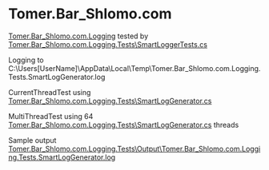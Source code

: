 # Tomer.Bar_Shlomo.com
[Tomer.Bar_Shlomo.com.Logging](https://github.com/VRDate/Tomer.Bar_Shlomo.com/blob/master/Tomer.Bar_Shlomo.com.Logging)
tested by [Tomer.Bar_Shlomo.com.Logging.Tests\SmartLoggerTests.cs](https://github.com/VRDate/Tomer.Bar_Shlomo.com/blob/master/Tomer.Bar_Shlomo.com.Logging.Tests/SmartLoggerTests.cs)

Logging to C:\Users\[UserName]\AppData\Local\Temp\Tomer.Bar_Shlomo.com.Logging.Tests.SmartLogGenerator.log

CurrentThreadTest
using [Tomer.Bar_Shlomo.com.Logging.Tests\SmartLogGenerator.cs](https://github.com/VRDate/Tomer.Bar_Shlomo.com/blob/master/Tomer.Bar_Shlomo.com.Logging.Tests/SmartLogGenerator.cs)

MultiThreadTest
using 64 [Tomer.Bar_Shlomo.com.Logging.Tests\SmartLogGenerator.cs](https://github.com/VRDate/Tomer.Bar_Shlomo.com/blob/master/Tomer.Bar_Shlomo.com.Logging.Tests/SmartLogGenerator.cs) threads

Sample output [Tomer.Bar_Shlomo.com.Logging.Tests\Output\Tomer.Bar_Shlomo.com.Logging.Tests.SmartLogGenerator.log](https://raw.githubusercontent.com/VRDate/Tomer.Bar_Shlomo.com/master/Tomer.Bar_Shlomo.com.Logging.Tests/Output/Tomer.Bar_Shlomo.com.Logging.Tests.SmartLogGenerator.log)